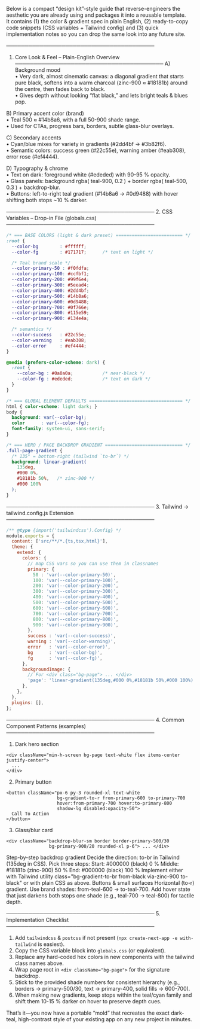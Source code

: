 Below is a compact “design kit”-style guide that reverse-engineers the aesthetic you are already using and packages it into a reusable template.  
It contains (1) the color & gradient spec in plain English, (2) ready-to-copy code snippets (CSS variables + Tailwind config) and (3) quick implementation notes so you can drop the same look into any future site.

────────────────────────────────────────
1.  Core Look & Feel – Plain-English Overview
────────────────────────────────────────
A) Background mood  
•  Very dark, almost cinematic canvas: a diagonal gradient that starts pure black, softens into a warm charcoal (zinc-900 ≈ #18181b) around the centre, then fades back to black.  
•  Gives depth without looking “flat black,” and lets bright teals & blues pop.

B) Primary accent color (brand)  
•  Teal 500 ≈ #14b8a6, with a full 50-900 shade range.  
•  Used for CTAs, progress bars, borders, subtle glass-blur overlays.

C) Secondary accents  
•  Cyan/blue mixes for variety in gradients (#2dd4bf → #3b82f6).  
•  Semantic colors: success green (#22c55e), warning amber (#eab308), error rose (#ef4444).

D) Typography & chrome  
•  Text on dark: foreground white (#ededed) with 90-95 % opacity.  
•  Glass panels: background rgba( teal-900, 0.2 ) + border rgba( teal-500, 0.3 ) + backdrop-blur.  
•  Buttons: left-to-right teal gradient (#14b8a6 → #0d9488) with hover shifting both stops ~10 % darker.

────────────────────────────────────────
2.  CSS Variables – Drop-in File (globals.css)
────────────────────────────────────────
```css
/* === BASE COLORS (light & dark preset) ========================= */
:root {
  --color-bg        : #ffffff;
  --color-fg        : #171717;      /* text on light */

  /* Teal brand scale */
  --color-primary-50 : #f0fdfa;
  --color-primary-100: #ccfbf1;
  --color-primary-200: #99f6e4;
  --color-primary-300: #5eead4;
  --color-primary-400: #2dd4bf;
  --color-primary-500: #14b8a6;
  --color-primary-600: #0d9488;
  --color-primary-700: #0f766e;
  --color-primary-800: #115e59;
  --color-primary-900: #134e4a;

  /* semantics */
  --color-success   : #22c55e;
  --color-warning   : #eab308;
  --color-error     : #ef4444;
}

@media (prefers-color-scheme: dark) {
  :root {
    --color-bg : #0a0a0a;           /* near-black */
    --color-fg : #ededed;           /* text on dark */
  }
}

/* === GLOBAL ELEMENT DEFAULTS =================================== */
html { color-scheme: light dark; }
body {
  background: var(--color-bg);
  color      : var(--color-fg);
  font-family: system-ui, sans-serif;
}

/* === HERO / PAGE BACKDROP GRADIENT ============================= */
.full-page-gradient {
  /* 135° = bottom-right (tailwind `to-br`) */
  background: linear-gradient(
    135deg,
    #000 0%,
    #18181b 50%,   /* zinc-900 */
    #000 100%
  );
}
```

────────────────────────────────────────
3.  Tailwind → tailwind.config.js Extension
────────────────────────────────────────
```js
/** @type {import('tailwindcss').Config} */
module.exports = {
  content: ['src/**/*.{ts,tsx,html}'],
  theme: {
    extend: {
      colors: {
        // map CSS vars so you can use them in classnames
        primary: {
          50 : 'var(--color-primary-50)',
          100: 'var(--color-primary-100)',
          200: 'var(--color-primary-200)',
          300: 'var(--color-primary-300)',
          400: 'var(--color-primary-400)',
          500: 'var(--color-primary-500)',
          600: 'var(--color-primary-600)',
          700: 'var(--color-primary-700)',
          800: 'var(--color-primary-800)',
          900: 'var(--color-primary-900)',
        },
        success : 'var(--color-success)',
        warning : 'var(--color-warning)',
        error   : 'var(--color-error)',
        bg      : 'var(--color-bg)',
        fg      : 'var(--color-fg)',
      },
      backgroundImage: {
        // For <div class="bg-page"> ... </div>
        'page': 'linear-gradient(135deg,#000 0%,#18181b 50%,#000 100%)',
      },
    },
  },
  plugins: [],
};
```

────────────────────────────────────────
4.  Common Component Patterns (examples)
────────────────────────────────────────
1.  Dark hero section  
```tsx
<div className="min-h-screen bg-page text-white flex items-center justify-center">
  ...
</div>
```

2.  Primary button  
```tsx
<button className="px-6 py-3 rounded-xl text-white
                   bg-gradient-to-r from-primary-600 to-primary-700
                   hover:from-primary-700 hover:to-primary-800
                   shadow-lg disabled:opacity-50">
  Call To Action
</button>
```

3.  Glass/blur card  
```tsx
<div className="backdrop-blur-sm border border-primary-500/30
                bg-primary-900/20 rounded-xl p-6"> ... </div>
```

Step-by-step backdrop gradient
Decide the direction: to-br in Tailwind (135deg in CSS).
Pick three stops:
Start: #000000 (black) 0 %
Middle: #18181b (zinc-900) 50 %
End: #000000 (black) 100 %
Implement either with Tailwind utility
class="bg-gradient-to-br from-black via-zinc-900 to-black"
or with plain CSS as above.
Buttons & small surfaces
Horizontal (to-r) gradient.
Use brand shades: from-teal-600 → to-teal-700.
Add hover state that just darkens both stops one shade (e.g., teal-700 → teal-800) for tactile depth.

────────────────────────────────────────
5.  Implementation Checklist
────────────────────────────────────────
1.  Add `tailwindcss` & `postcss` if not present (`npx create-next-app -e with-tailwind` is easiest).  
2.  Copy the CSS variable block into `globals.css` (or equivalent).  
3.  Replace any hard-coded hex colors in new components with the tailwind class names above.  
4.  Wrap page root in `<div className="bg-page">` for the signature backdrop.  
5.  Stick to the provided shade numbers for consistent hierarchy (e.g., borders → primary-500/30, text → primary-400, solid fills → 600-700).  
6.  When making new gradients, keep stops within the teal/cyan family and shift them 10-15 % darker on hover to preserve depth cues.

That’s it—you now have a portable “mold” that recreates the exact dark-teal, high-contrast style of your existing app on any new project in minutes.
